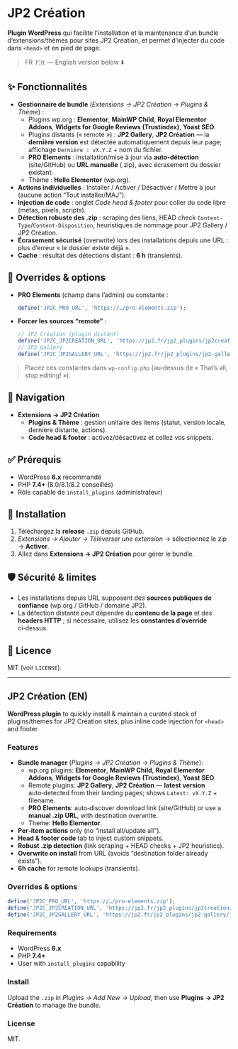 # JP2 Création

**Plugin WordPress** qui facilite l’installation et la maintenance d’un bundle d’extensions/thèmes pour sites JP2 Création, et permet d’injecter du code dans `<head>` et en pied de page.

> FR 🇫🇷 — English version below ⬇️

## ✨ Fonctionnalités
- **Gestionnaire de bundle** (*Extensions → JP2 Création → Plugins & Thème*) :
  - Plugins wp.org : **Elementor**, **MainWP Child**, **Royal Elementor Addons**, **Widgets for Google Reviews (Trustindex)**, **Yoast SEO**.
  - Plugins distants (« remote ») : **JP2 Gallery**, **JP2 Création** — la **dernière version** est détectée automatiquement depuis leur page; affichage `Dernière : vX.Y.Z` + nom du fichier.
  - **PRO Elements** : installation/mise à jour via **auto‑détection** (site/GitHub) ou **URL manuelle** (.zip), avec écrasement du dossier existant.
  - Thème : **Hello Elementor** (wp.org).
- **Actions individuelles** : Installer / Activer / Désactiver / Mettre à jour (aucune action “Tout installer/MAJ”).  
- **Injection de code** : onglet *Code head & footer* pour coller du code libre (métas, pixels, scripts).
- **Détection robuste des .zip** : scraping des liens, HEAD check `Content-Type`/`Content-Disposition`, heuristiques de nommage pour JP2 Gallery / JP2 Création.
- **Écrasement sécurisé** (overwrite) lors des installations depuis une URL : plus d’erreur « le dossier existe déjà ».
- **Cache** : résultat des détections distant : **6 h** (transients).

## 🔧 Overrides & options
- **PRO Elements** (champ dans l’admin) ou constante :
  ```php
  define('JP2C_PRO_URL', 'https://…/pro-elements.zip');
  ```
- **Forcer les sources “remote”** :
  ```php
  // JP2 Création (plugin distant)
  define('JP2C_JP2CREATION_URL', 'https://jp2.fr/jp2_plugins/jp2creation/jp2-creation-2.5.0.zip');
  // JP2 Gallery
  define('JP2C_JP2GALLERY_URL', 'https://jp2.fr/jp2_plugins/jp2-gallery/jp2-gallery-1.4.2.zip');
  ```
> Placez ces constantes dans `wp-config.php` (au‑dessus de « That’s all, stop editing! »).

## 🧭 Navigation
- **Extensions → JP2 Création**  
  - **Plugins & Thème** : gestion unitaire des items (statut, version locale, dernière distante, actions).  
  - **Code head & footer** : activez/désactivez et collez vos snippets.

## ✅ Prérequis
- WordPress **6.x** recommandé
- PHP **7.4+** (8.0/8.1/8.2 conseillés)
- Rôle capable de `install_plugins` (administrateur)

## 🚀 Installation
1. Téléchargez la **release** `.zip` depuis GitHub.
2. *Extensions → Ajouter → Téléverser une extension* → sélectionnez le zip → **Activer**.
3. Allez dans **Extensions → JP2 Création** pour gérer le bundle.

## 🛡️ Sécurité & limites
- Les installations depuis URL supposent des **sources publiques de confiance** (wp.org / GitHub / domaine JP2).
- La détection distante peut dépendre du **contenu de la page** et des **headers HTTP** ; si nécessaire, utilisez les **constantes d’override** ci‑dessus.

## 📝 Licence
MIT (voir `LICENSE`).

---

## JP2 Création (EN)

**WordPress plugin** to quickly install & maintain a curated stack of plugins/themes for JP2 Création sites, plus inline code injection for `<head>` and footer.

### Features
- **Bundle manager** (*Plugins → JP2 Création → Plugins & Thème*):
  - wp.org plugins: **Elementor**, **MainWP Child**, **Royal Elementor Addons**, **Widgets for Google Reviews (Trustindex)**, **Yoast SEO**.
  - Remote plugins: **JP2 Gallery**, **JP2 Création** — **latest version** auto‑detected from their landing pages; shows `Latest: vX.Y.Z` + filename.
  - **PRO Elements**: auto‑discover download link (site/GitHub) or use a **manual .zip URL**, with destination overwrite.
  - Theme: **Hello Elementor**.
- **Per‑item actions** only (no “install all/update all”).  
- **Head & footer code** tab to inject custom snippets.
- **Robust .zip detection** (link scraping + HEAD checks + JP2 heuristics).
- **Overwrite on install** from URL (avoids “destination folder already exists”).
- **6h cache** for remote lookups (transients).

### Overrides & options
```php
define('JP2C_PRO_URL', 'https://…/pro-elements.zip');
define('JP2C_JP2CREATION_URL', 'https://jp2.fr/jp2_plugins/jp2creation/jp2-creation-2.5.0.zip');
define('JP2C_JP2GALLERY_URL', 'https://jp2.fr/jp2_plugins/jp2-gallery/jp2-gallery-1.4.2.zip');
```

### Requirements
- WordPress **6.x**
- PHP **7.4+**
- User with `install_plugins` capability

### Install
Upload the `.zip` in *Plugins → Add New → Upload*, then use **Plugins → JP2 Création** to manage the bundle.

### License
MIT.
